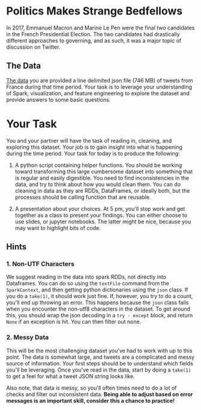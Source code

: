 # Politics Makes Strange Bedfellows
In 2017, Emmanuel Macron and Marine Le Pen were the final two candidates in the French Presidential Election.  The two candidates had drastically different approaches to governing, and as such, it was a major topic of discussion on Twitter.

## The Data
<a href="https://s3.us-east-2.amazonaws.com/jgartner-test-data/twitter/zippedData.zip">The data</a> you are provided a line delimited json file (746 MB) of tweets from France during that time period.  Your task is to leverage your understanding of Spark, visualization, and feature engineering to explore the dataset and provide answers to some basic questions.  

# Your Task
You and your partner will have the task of reading in, cleaning, and exploring this dataset.  Your job is to gain insight into what is happening during the time period.  Your task for today is to produce the following:

1. A python script containing helper functions.
You should be working toward transforming this large cumbersome dataset into something that is regular and easily digestible.  You need to find inconsistencies in the data, and try to think about how you would clean them.  You can do cleaning in data as they are RDDs, DataFrames, or ideally both, but the processes should be calling function that are reusable.

2. A presentation about your choices.
At 5 pm, you'll stop work and get together as a class to present your findings.  You can either choose to use slides, or jupyter notebooks.  The latter might be nice, because you may want to highlight bits of code.


## Hints
### 1. Non-UTF Characters
We suggest reading in the data into spark RDDs, not directly into Dataframes.  You can do so using the ```textFile``` command from the ```SparkContext```, and then getting python dictionaries using the ```json``` class.  If you do a ```take(1)```, it should work just fine.  If, however, you try to do a count, you'll end up throwing an error.  This happens because the ```json``` class fails when you encounter the non-utf8 characters in the dataset.  To get around this, you should wrap the json decoding in a ```try - except``` block, and return ```None``` if an exception is hit.  You can then filter out none.

### 2. Messy Data
This will be the most challenging dataset you've had to work with up to this point.  The data is somewhat large, and tweets are a complicated and messy source of information. Your first steps should be to understand which fields you'll be leveraging.  Once you've read in the data, start by doing a ```take(1)``` to get a feel for what a tweet JSON string looks like.

Also note, that data is messy, so you'll often times need to do a lot of checks and filter out inconsistent data.  <b>Being able to adjust based on error messages is an important skill, consider this a chance to practice!</b>
